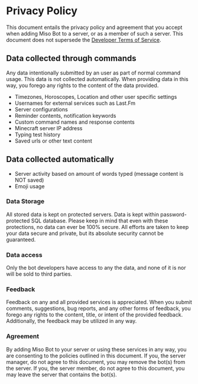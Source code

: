 # Privacy Policy

This document entails the privacy policy and agreement that you accept when adding Miso Bot to a server, or as a member of such a server. This document does not supersede the [Developer Terms of Service](https://discordapp.com/developers/docs/legal).


## Data collected through commands
Any data intentionally submitted by an user as part of normal command usage. This data is not collected automatically. When providing data in this way, you forego any rights to the content of the data provided.
* Timezones, Horoscopes, Location and other user specific settings
* Usernames for external services such as Last.Fm
* Server configurations
* Reminder contents, notification keywords
* Custom command names and response contents
* Minecraft server IP address
* Typing test history
* Saved urls or other text content


## Data collected automatically
* Server activity based on amount of words typed (message content is NOT saved)
* Emoji usage


### Data Storage
All stored data is kept on protected servers. Data is kept within password-protected SQL database. Please keep in mind that even with these protections, no data can ever be 100% secure. All efforts are taken to keep your data secure and private, but its absolute security cannot be guaranteed. 


### Data access
Only the bot developers have access to any the data, and none of it is nor will be sold to third parties.


### Feedback
Feedback on any and all provided services is appreciated. When you submit comments, suggestions, bug reports, and any other forms of feedback, you forego any rights to the content, title, or intent of the provided feedback. Additionally, the feedback may be utilized in any way.


### Agreement
By adding Miso Bot to your server or using these services in any way, you are consenting to the policies outlined in this document. If you, the server manager, do not agree to this document, you may remove the bot(s) from the server. If you, the server member, do not agree to this document, you may leave the server that contains the bot(s).